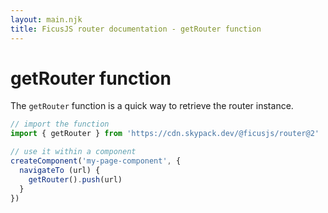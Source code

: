 ```yaml
---
layout: main.njk
title: FicusJS router documentation - getRouter function
---
```

# getRouter function

The `getRouter` function is a quick way to retrieve the router instance.

```js
// import the function
import { getRouter } from 'https://cdn.skypack.dev/@ficusjs/router@2'

// use it within a component
createComponent('my-page-component', {
  navigateTo (url) {
    getRouter().push(url)
  }
})
```
